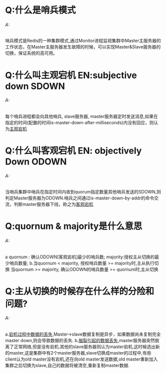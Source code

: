   #  Q:什么是哨兵模式
  ######  A:
  哨兵模式是Redis的一种集群模式,通过Monitor进程监视集群中Master主服务器的工作状态，在Master主服务器发生故障的时候，可以实现Master&Slave服务器的切换，保证系统的高可用。
  #  Q:什么叫主观宕机 EN:subjective down SDOWN
  ######  A:
  每个哨兵进程都会向其他哨兵, slave服务器, master服务器定时发送消息,如果在指定的时间(配置的时间is-master-down-after-milliseconds)内没有回应，则认为[主观宕机]()
  #  Q:什么叫客观宕机 EN: objectively Down ODOWN
  ######  A:
  当哨兵集群中哨兵在指定时间内收到quorum指定数量其他哨兵发送的SDOWN,则判定Master服务器为ODOWN.哨兵之间通过is-master-down-by-addr的命令交流，判断master服务器下线，称之为[客观宕机]()
  #  Q:quornum & majority是什么意思
  ######  A:
  a quornum : 确认ODOWN[客观宕机]最少的哨兵数; majority:授权主从切换的最少哨兵数量;
  b.当quornum < majority,  授权哨兵数量 >= majority时,主从执行切换
    当quornum >= majority, 确认ODOWN的哨兵数量 >= quornum时,主从切换
  #  Q:主从切换的时候存在什么样的分险和问题?
  ######  A:
  a.[宕机过程中数据的丢失](),Master->slave数据复制是异步，如果数据尚未复制完全master down,则会导致数据的丢失.
  b.[脑裂引起的数据丢失](),master服务器突然脱离了正常网络,但是没有宕机.其他的slave服务器则认为master宕机,这时候选出新的master,这是集群中有2个master服务器,slave切换成master的过程中,有些client认为old master没有宕机,还在向old master发送数据,old master重新加入集群之后切换为slave,自己的数据将被清空,重新复制master数据.
